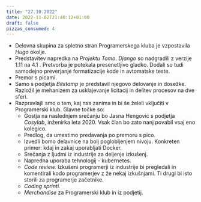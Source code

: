```yaml
---
title: "27.10.2022"
date: 2022-11-02T21:40:12+01:00
draft: false
pizzas_consumed: 4
---
```


- Delovna skupina za spletno stran Programerskega kluba je vzpostavila *Hugo* okolje. 
- Predstavitev napredka na *Projektu Tomo*. *Django* so nadgradili z verzije 1.11 na 4.1 . Pretvorba je potekala presenetljivo gladko. Dodali so tudi samodejno preverjanje formatizacije kode in avtomatske teste. 
- Premor s picami.
- Samo s podjetja *Bitstamp* je predstavil njegovo delovanje in dosežke. Razložil je mehanizem za usklajevanje licitacij in delitev procesov na dve sferi.
- Razpravlajli smo o tem, kaj nas zanima in bi še želeli vključiti v Programerski klub. Glavne točke so:
    - Gostja na naslednjem srečanju bo Jasna Hengović s podjetja *Cosylab*, inženirka leta 2020. Vsak član bo zato nanj povabil vsaj eno kolegico.
    - Predlog, da umestimo predavanja po premoru s pico.
    - Izvedli bomo delavnice na bolj poglobljenjem nivoju. Konkreten primer: kdaj in zakaj uporabljati Docker.
    - Srečanja z ljudmi iz industrije za deljenje izkušenj.
    - Napredna uporaba tehnologij - kubernetes.
    - *Code review.* Izkušeni programerji iz industrije bi pregledali in komentirali kodo programerjev z že nekaj izkušnjami. Ti drugi bi isto storili za programerje začetnike.
    - *Coding sprinti.*
    - *Merchandise* za Programerski klub in iz podjetij.
